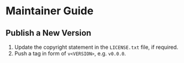 <!--
SPDX-FileCopyrightText: 2024-2025 Friedrich von Never <friedrich@fornever.me>

SPDX-License-Identifier: MIT
-->

Maintainer Guide
================

Publish a New Version
---------------------
1. Update the copyright statement in the `LICENSE.txt` file, if required.
2. Push a tag in form of `v<VERSION>`, e.g. `v0.0.0`.

